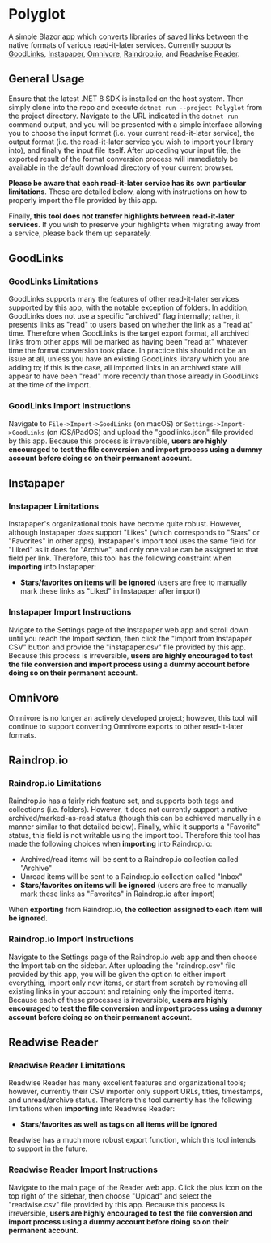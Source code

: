 # Polyglot

A simple Blazor app which converts libraries of saved links between the native formats of various read-it-later services. Currently supports [GoodLinks](https://goodlinks.app/), [Instapaper](https://www.instapaper.com/), [Omnivore](https://omnivore.app/), [Raindrop.io](https://raindrop.io/), and [Readwise Reader](https://readwise.io/read).

## General Usage

Ensure that the latest .NET 8 SDK is installed on the host system. Then simply clone into the repo and execute `dotnet run --project Polyglot` from the project directory. Navigate to the URL indicated in the `dotnet run` command output, and you will be presented with a simple interface allowing you to choose the input format (i.e. your current read-it-later service), the output format (i.e. the read-it-later service you wish to import your library into), and finally the input file itself. After uploading your input file, the exported result of the format conversion process will immediately be available in the default download directory of your current browser.

**Please be aware that each read-it-later service has its own particular limitations**. These are detailed below, along with instructions on how to properly import the file provided by this app.

Finally, **this tool does not transfer highlights between read-it-later services**. If you wish to preserve your highlights when migrating away from a service, please back them up separately.

## GoodLinks

### GoodLinks Limitations

GoodLinks supports many the features of other read-it-later services supported by this app, with the notable exception of folders. In addition, GoodLinks does not use a specific "archived" flag internally; rather, it presents links as "read" to users based on whether the link as a "read at" time. Therefore when GoodLinks is the target export format, all archived links from other apps will be marked as having been "read at" whatever time the format conversion took place. In practice this should not be an issue at all, unless you have an existing GoodLinks library which you are adding to; if this is the case, all imported links in an archived state will appear to have been "read" more recently than those already in GoodLinks at the time of the import.

### GoodLinks Import Instructions

Navigate to `File->Import->GoodLinks` (on macOS) or `Settings->Import->GoodLinks` (on iOS/iPadOS) and upload the "goodlinks.json" file provided by this app. Because this process is irreversible, **users are highly encouraged to test the file conversion and import process using a dummy account before doing so on their permanent account**.

## Instapaper

### Instapaper Limitations

Instapaper's organizational tools have become quite robust. However, although Instapaper *does* support "Likes" (which corresponds to "Stars" or "Favorites" in other apps), Instapaper's import tool uses the same field for "Liked" as it does for "Archive", and only one value can be assigned to that field per link. Therefore, this tool has the following constraint when **importing** into Instapaper:

* **Stars/favorites on items will be ignored** (users are free to manually mark these links as "Liked" in Instapaper after import)

### Instapaper Import Instructions

Nvigate to the Settings page of the Instapaper web app and scroll down until you reach the Import section, then click the "Import from Instapaper CSV" button and provide the "instapaper.csv" file provided by this app. Because this process is irreversible, **users are highly encouraged to test the file conversion and import process using a dummy account before doing so on their permanent account**.

## Omnivore

Omnivore is no longer an actively developed project; however, this tool will continue to support converting Omnivore exports to other read-it-later formats.

## Raindrop.io

### Raindrop.io Limitations

Raindrop.io has a fairly rich feature set, and supports both tags and collections (i.e. folders). However, it does not currently support a native archived/marked-as-read status (though this can be achieved manually in a manner similar to that detailed below). Finally, while it supports a "Favorite" status, this field is not writable using the import tool. Therefore this tool has made the following choices when **importing** into Raindrop.io:

* Archived/read items will be sent to a Raindrop.io collection called "Archive"
* Unread items will be sent to a Raindrop.io collection called "Inbox"
* **Stars/favorites on items will be ignored** (users are free to manually mark these links as "Favorites" in Raindrop.io after import)

When **exporting** from Raindrop.io, **the collection assigned to each item will be ignored**.

### Raindrop.io Import Instructions

Navigate to the Settings page of the Raindrop.io web app and then choose the Import tab on the sidebar. After uploading the "raindrop.csv" file provided by this app, you will be given the option to either import everything, import only new items, or start from scratch by removing all existing links in your account and retaining only the imported items. Because each of these processes is irreversible, **users are highly encouraged to test the file conversion and import process using a dummy account before doing so on their permanent account**.

## Readwise Reader

### Readwise Reader Limitations

Readwise Reader has many excellent features and organizational tools; however, currently their CSV importer only support URLs, titles, timestamps, and unread/archive status. Therefore this tool currently has the following limitations when **importing** into Readwise Reader:

* **Stars/favorites as well as tags on all items will be ignored**

Readwise has a much more robust export function, which this tool intends to support in the future.

### Readwise Reader Import Instructions

Navigate to the main page of the Reader web app. Click the plus icon on the top right of the sidebar, then choose "Upload" and select the "readwise.csv" file provided by this app. Because this process is irreversible, **users are highly encouraged to test the file conversion and import process using a dummy account before doing so on their permanent account**.
